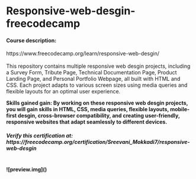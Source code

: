 # Responsive-web-desgin-freecodecamp
<h4>Course description: </h4>
https://www.freecodecamp.org/learn/responsive-web-desgin/ <br> <br>
This repository contains multiple responsive web desgin projects, including a Survey Form, Tribute Page, Technical Documentation Page, Product Landing Page, and Personal Portfolio Webpage, all built with HTML and CSS. Each project adapts to various screen sizes using media queries and flexible layouts for an optimal user experience.

<b>Skills gained gain:<b> By working on these responsive web desgin projects, you will gain skills in HTML, CSS, media queries, flexible layouts, mobile-first desgin, cross-browser compatibility, and creating user-friendly, responsive websites that adapt seamlessly to different devices.

<h5> <b>Verify this certification at: </b> https://freecodecamp.org/certification/Sreevani_Mokkadi7/responsive-web-desgin</h5> <br>
![preview.img](<Screenshot 2025-01-01 13.09.28.png>)